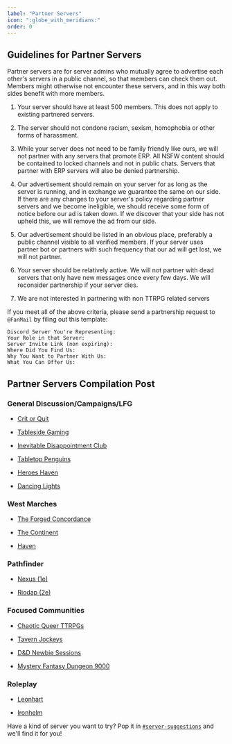```yaml
---
label: "Partner Servers"
icon: ":globe_with_meridians:"
order: 0
---
```

<style>
h1:before { 
  content: "🌐 ";
}
</style>

## Guidelines for Partner Servers

Partner servers are for server admins who mutually agree to advertise each other's servers in a public channel, so that members can check them out. Members might otherwise not encounter these servers, and in this way both sides benefit with more members.

1) Your server should have at least 500 members. This does not apply to existing partnered servers.

2) The server should not condone racism, sexism, homophobia or other forms of harassment.

3) While your server does not need to be family friendly like ours, we will not partner with any servers that promote ERP. All NSFW content should be contained to locked channels and not in public chats. Servers that partner with ERP servers will also be denied partnership.

4) Our advertisement should remain on your server for as long as the server is running, and in exchange we guarantee the same on our side. If there are any changes to your server's policy regarding partner servers and we become ineligible, we should receive some form of notice before our ad is taken down. If we discover that your side has not upheld this, we will remove the ad from our side.

5) Our advertisement should be listed in an obvious place, preferably a public channel visible to all verified members. If your server uses partner bot or partners with such frequency that our ad will get lost, we will not partner.

6) Your server should be relatively active. We will not partner with dead servers that only have new messages once every few days. We will reconsider partnership if your server dies.

7) We are not interested in partnering with non TTRPG related servers

If you meet all of the above criteria, please send a partnership request to `@FanMail` by filing out this template:
```
Discord Server You're Representing: 
Your Role in that Server: 
Server Invite Link (non expiring): 
Where Did You Find Us: 
Why You Want to Partner With Us: 
What You Can Offer Us: 
```



## Partner Servers Compilation Post

### General Discussion/Campaigns/LFG

- [Crit or Quit](https://discord.com/channels/512870694883950598/529249355748605952/636065659733671938)

- [Tableside Gaming](https://discord.com/channels/512870694883950598/529249355748605952/667352720180641803)

- [Inevitable Disappointment Club](https://discord.com/channels/512870694883950598/529249355748605952/615918720514129930)

- [Tabletop Penguins](https://discord.com/channels/512870694883950598/529249355748605952/595437480094728203)

- [Heroes Haven](https://discord.com/channels/512870694883950598/529249355748605952/844007321330778133)

- [Dancing Lights](https://discord.com/channels/512870694883950598/529249355748605952/636046712280186901)

### West Marches

- [The Forged Concordance](https://discord.com/channels/512870694883950598/529249355748605952/770951561261350962)

- [The Continent](https://discord.com/channels/512870694883950598/529249355748605952/819403190227304498)

- [Haven](https://discord.com/channels/512870694883950598/529249355748605952/835637631076663296)

### Pathfinder

- [Nexus (1e)](https://discord.com/channels/512870694883950598/529249355748605952/618274402156412928)

- [Riodap (2e)](https://discord.com/channels/512870694883950598/529249355748605952/841760948522975307)

### Focused Communities

- [Chaotic Queer TTRPGs](https://discord.com/channels/512870694883950598/529249355748605952/529819006312382487)

- [Tavern Jockeys](https://discord.com/channels/512870694883950598/529249355748605952/538183109883985920)

- [D&D Newbie Sessions](https://discord.com/channels/512870694883950598/529249355748605952/810585956288561172)

- [Mystery Fantasy Dungeon 9000](https://discord.com/channels/512870694883950598/529249355748605952/648170883537436673)

### Roleplay

- [Leonhart](https://discord.com/channels/512870694883950598/529249355748605952/606146391752048650)

- [Ironhelm](https://discord.com/channels/512870694883950598/529249355748605952/606147260933210114)

Have a kind of server you want to try? Pop it in [`#server-suggestions`](https://discord.com/channels/512870694883950598/537506014883217419) and we'll find it for you!


